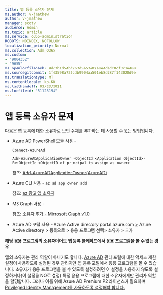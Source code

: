 ```yaml
---
title: 앱 등록 소유자 문제
ms.author: v-jmathew
author: v-jmathew
manager: scotv
audience: Admin
ms.topic: article
ms.service: o365-administration
ROBOTS: NOINDEX, NOFOLLOW
localization_priority: Normal
ms.collection: Adm_O365
ms.custom:
- "9004352"
- "9655"
ms.openlocfilehash: 9dc3b1d54bb263d5e53e02a4e4dadc8cf3c1e400
ms.sourcegitcommit: 1f43598a726cdb9904aa501eb8db87f143020d9e
ms.translationtype: MT
ms.contentlocale: ko-KR
ms.lasthandoff: 03/23/2021
ms.locfileid: "51123194"
---
```

# <a name="app-registration-owner-issues"></a>앱 등록 소유자 문제

다음은 앱 등록에 대한 소유자로 보안 주체를 추가하는 데 사용할 수 있는 방법입니다.

- Azure AD PowerShell 모듈 사용 -

    `Connect-AzureAd`

    `Add-AzureADApplicationOwner -ObjectId <Application ObjectId>-RefObjectId <ObjectID of principal to assign as owner>`

    참조: [Add-AzureADApplicationOwner(AzureAD)](https://docs.microsoft.com/powershell/module/azuread/add-azureadapplicationowner)
- Azure CLI 사용 - `az ad app owner add`

    참조: [az 광고 앱 소유자](https://docs.microsoft.com/cli/azure/ad/app/owner)
- MS Graph 사용 -

    참조: [소유자 추가 - Microsoft Graph v1.0](https://docs.microsoft.com/graph/api/application-post-owners)
- Azure AD 포털 사용 - Azure Active directory portal.azure.com [>](https://portal.azure.com/) Azure Active directory > 등록으로 > 응용 프로그램 선택> 소유자 > 추가

**해당 응용 프로그램의 소유자이어도 앱 등록 블레이드에서 응용 프로그램을 볼 수 없는 경우**

앱의 소유자는 관리 역할이 아니기도 합니다. [Azure AD](https://docs.microsoft.com/azure/active-directory/fundamentals/users-default-permissions) 관리 포털에 대한 액세스 제한 설정이 사용하도록 설정된 경우 관리자만 앱 등록 포털에서 응용 프로그램을 볼 수 있습니다. 소유자가 응용 프로그램을 볼 수 있도록 설정하려면 이 설정을 사용하지 않도록 설정하거나(이 설정을 NO로 설정) 특정 응용 프로그램에 대한 소유자에게만 관리자 역할을 할당합니다. 그러나 이를 위해 Azure AD Premium P2 라이선스가 필요하며 [Privileged Identity Management를 사용하도록 설정해야 합니다.](https://docs.microsoft.com/azure/active-directory/privileged-identity-management/pim-configure)
